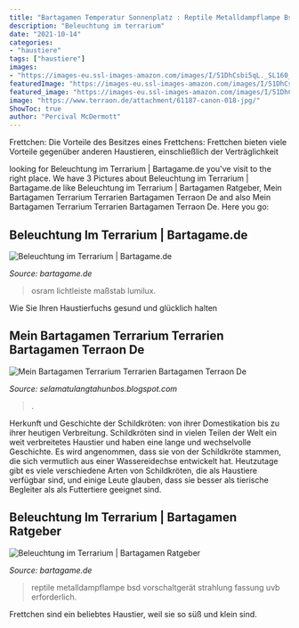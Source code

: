 ```yaml
---
title: "Bartagamen Temperatur Sonnenplatz : Reptile Metalldampflampe Bsd Vorschaltgerät Strahlung Fassung Uvb Erforderlich"
description: "Beleuchtung im terrarium"
date: "2021-10-14"
categories:
- "haustiere"
tags: ["haustiere"]
images:
- "https://images-eu.ssl-images-amazon.com/images/I/51DhCsbi5qL._SL160_.jpg"
featuredImage: "https://images-eu.ssl-images-amazon.com/images/I/51DhCsbi5qL._SL160_.jpg"
featured_image: "https://images-eu.ssl-images-amazon.com/images/I/51DhCsbi5qL._SL160_.jpg"
image: "https://www.terraon.de/attachment/61187-canon-018-jpg/"
ShowToc: true
author: "Percival McDermott"
---
```



Frettchen: Die Vorteile des Besitzes eines Frettchens: Frettchen bieten viele Vorteile gegenüber anderen Haustieren, einschließlich der Verträglichkeit

	

		
looking for Beleuchtung im Terrarium | Bartagame.de you've visit to the right place. We have 3 Pictures about Beleuchtung im Terrarium | Bartagame.de like Beleuchtung im Terrarium | Bartagamen Ratgeber, Mein Bartagamen Terrarium Terrarien Bartagamen Terraon De and also Mein Bartagamen Terrarium Terrarien Bartagamen Terraon De. Here you go:
		
    
## Beleuchtung Im Terrarium | Bartagame.de

<img loading=lazy src="https://images-eu.ssl-images-amazon.com/images/I/31V9bG7KvlL._SL160_.jpg" onerror="this.onerror=null;this.src='https://tse2.mm.bing.net/th?id=OIP.tKMs2aLWc4_F0Q603CcDvgAAAA&amp;pid=15.1';" alt="Beleuchtung im Terrarium | Bartagame.de">

_Source: bartagame.de_

>osram lichtleiste maßstab lumilux. 

	

Wie Sie Ihren Haustierfuchs gesund und glücklich halten

    
## Mein Bartagamen Terrarium Terrarien Bartagamen Terraon De

<img loading=lazy src="https://www.terraon.de/attachment/61187-canon-018-jpg/" onerror="this.onerror=null;this.src='https://tse4.mm.bing.net/th?id=OIP.HiFtcM65c2GSMNcygl1DkQDMEy&amp;pid=15.1';" alt="Mein Bartagamen Terrarium Terrarien Bartagamen Terraon De">

_Source: selamatulangtahunbos.blogspot.com_

>. 

	

Herkunft und Geschichte der Schildkröten: von ihrer Domestikation bis zu ihrer heutigen Verbreitung.
Schildkröten sind in vielen Teilen der Welt ein weit verbreitetes Haustier und haben eine lange und wechselvolle Geschichte. Es wird angenommen, dass sie von der Schildkröte stammen, die sich vermutlich aus einer Wassereidechse entwickelt hat. Heutzutage gibt es viele verschiedene Arten von Schildkröten, die als Haustiere verfügbar sind, und einige Leute glauben, dass sie besser als tierische Begleiter als als Futtertiere geeignet sind.

    
## Beleuchtung Im Terrarium | Bartagamen Ratgeber

<img loading=lazy src="https://images-eu.ssl-images-amazon.com/images/I/51DhCsbi5qL._SL160_.jpg" onerror="this.onerror=null;this.src='https://tse3.mm.bing.net/th?id=OIP.R8DuOLltfmbGJo10OOhQ3AAAAA&amp;pid=15.1';" alt="Beleuchtung im Terrarium | Bartagamen Ratgeber">

_Source: bartagame.de_

>reptile metalldampflampe bsd vorschaltgerät strahlung fassung uvb erforderlich. 

	

Frettchen sind ein beliebtes Haustier, weil sie so süß und klein sind.

